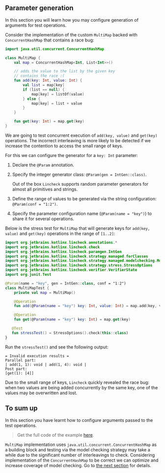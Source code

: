 ## Parameter generation

In this section you will learn how you may configure generation of arguments for test operations.

Consider the implementation of the custom `MultiMap` backed with `ConcurrentHashMap` that contains a race bug:

```kotlin
import java.util.concurrent.ConcurrentHashMap

class MultiMap {
    val map = ConcurrentHashMap<Int, List<Int>>()

    // adds the value to the list by the given key
    // contains the race :(
    fun add(key: Int, value: Int) {
        val list = map[key]
        if (list == null) {
            map[key] = listOf(value)
        } else {
            map[key] = list + value
        }
    }

    fun get(key: Int) = map.get(key)
}
```

We are going to test concurrent execution of `add(key, value)` and `get(key)` operations. The incorrect interleaving is more 
likely to be detected if we increase the contention to access the small range of keys.

For this we can configure the generator for a `key: Int` parameter:
1. Declare the `@Param` annotation.
2. Specify the integer generator class: `@Param(gen = IntGen::class)`. 
   
   Out of the box `Lincheck` supports random parameter generators for almost all primitives and strings.
3. Define the range of values to be generated via the string configuration: `@Param(conf = "1:2")`.
4. Specify the parameter configuration name (`@Param(name = "key")`) to share it for several operations.

Below is the stress test for `MultiMap` that will generate keys for `add(key, value)` and `get(key)` operations in the
range of `[1..2]`: 

```kotlin
import org.jetbrains.kotlinx.lincheck.annotations.*
import org.jetbrains.kotlinx.lincheck.check
import org.jetbrains.kotlinx.lincheck.paramgen.IntGen
import org.jetbrains.kotlinx.lincheck.strategy.managed.forClasses
import org.jetbrains.kotlinx.lincheck.strategy.managed.modelchecking.ModelCheckingOptions
import org.jetbrains.kotlinx.lincheck.strategy.stress.StressOptions
import org.jetbrains.kotlinx.lincheck.verifier.VerifierState
import org.junit.Test

@Param(name = "key", gen = IntGen::class, conf = "1:2")
class MultiMapTest {
    private val map = MultiMap()

    @Operation
    fun add(@Param(name = "key") key: Int, value: Int) = map.add(key, value)

    @Operation
    fun get(@Param(name = "key") key: Int) = map.get(key)

   @Test
   fun stressTest() = StressOptions().check(this::class)
}
```

Run the `stressTest()` and see the following output:

```text
= Invalid execution results =
Parallel part:
| add(1, 1): void | add(1, 4): void |
Post part:
[get(1): [4]]
```

Due to the small range of keys, `Lincheck` quickly revealed the race bug: when two values are being added concurrently by the same key, 
one of the values may be overwritten and lost.

## To sum up

In this section you have learnt how to configure arguments passed to the test operations.

> Get the full code of the example [here](../src/jvm/test/org/jetbrains/kotlinx/lincheck/test/guide/MultiMapTest.kt).

`MultiMap` implementation uses `java.util.concurrent.ConcurrentHashMap` as a building block and testing via the model checking strategy may take a while due to the significant number of interleavings to check. 
Considering implementation of the `ConcurrentHashMap` to be correct we can optimize and increase coverage of model checking. 
Go to [the next section](modular-testing.md) for details.